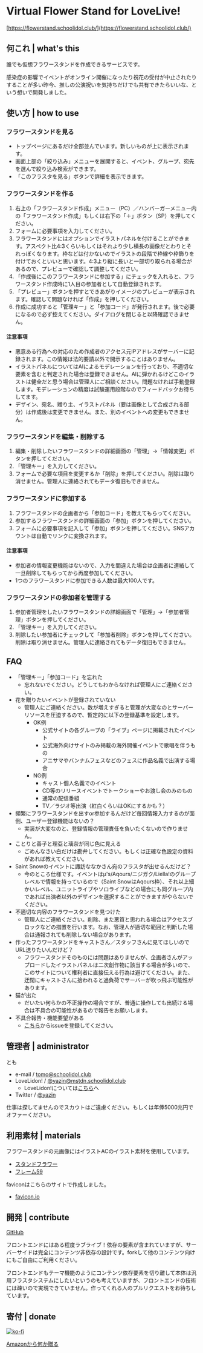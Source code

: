 # Virtual Flower Stand for LoveLive!

[https://flowerstand.schoolidol.club/](https://flowerstand.schoolidol.club/)

## 何これ | what's this

誰でも仮想フラワースタンドを作成できるサービスです。

感染症の影響でイベントがオンライン開催になったり祝花の受付が中止されたりすることが多い昨今、推しの公演祝いを気持ちだけでも共有できたらいいな、という想いで開発しました。

## 使い方 | how to use

### フラワースタンドを見る

- トップページにあるだけ全部並んでいます。新しいものが上に表示されます。
- 画面上部の「絞り込み」メニューを展開すると、イベント、グループ、宛先を選んで絞り込み検索ができます。
- 「このフラスタを見る」ボタンで詳細を表示できます。

### フラワースタンドを作る

1. 右上の「フラワースタンド作成」メニュー（PC）／ハンバーガーメニュー内の「フラワースタンド作成」もしくは右下の「＋」ボタン（SP）を押してください。
1. フォームに必要事項を入力してください。
1. フラワースタンドにはオプションでイラストパネルを付けることができます。アスペクト比4:3くらいもしくはそれより少し横長の画像だとわりとそれっぽくなります。枠などは付かないのでイラストの段階で枠線や枠飾りを付けておくといいと思います。4:3より縦に長いと一部切り取られる場合があるので、プレビューで確認して調整してください。
1. 「作成後にこのフラワースタンドに参加する」にチェックを入れると、フラワースタンド作成時に1人目の参加者として自動登録されます。
1. 「プレビュー」ボタンを押すとできあがりイメージのプレビューが表示されます。確認して問題なければ「作成」を押してください。
1. 作成に成功すると「管理キー」と「参加コード」が発行されます。後で必要になるので必ず控えてください。ダイアログを閉じると以降確認できません。

#### 注意事項

- 悪意ある行為への対応のため作成者のアクセス元IPアドレスがサーバーに記録されます。この情報は法的要請以外で開示することはありません。
- イラストパネルについてはAIによるモデレーションを行っており、不適切な要素を含むと判定された場合は登録できません。AIに弾かれるけどこのイラストは健全だと思う場合は管理人にご相談ください。問題なければ手動登録します。モデレーションの精度は試験運用段階なのでフィードバックお待ちしてます。
- デザイン、宛名、贈り主、イラストパネル（要は画像として合成される部分）は作成後は変更できません。また、別のイベントへの変更もできません。

### フラワースタンドを編集・削除する

1. 編集・削除したいフラワースタンドの詳細画面の「管理」→「情報変更」ボタンを押してください。
1. 「管理キー」を入力してください。
1. フォームで必要な項目を変更するか「削除」を押してください。削除は取り消せません。管理人に連絡されてもデータ復旧もできません。

### フラワースタンドに参加する

1. フラワースタンドの企画者から「参加コード」を教えてもらってください。
1. 参加するフラワースタンドの詳細画面の「参加」ボタンを押してください。
1. フォームに必要事項を記入して「参加」ボタンを押してください。SNSアカウントは自動でリンクに変換されます。

#### 注意事項

- 参加者の情報変更機能はないので、入力を間違えた場合は企画者に連絡して一旦削除してもらってから再度参加してください。
- 1つのフラワースタンドに参加できる人数は最大100人です。

### フラワースタンドの参加者を管理する

1. 参加者管理をしたいフラワースタンドの詳細画面で「管理」→「参加者管理」ボタンを押してください。
1. 「管理キー」を入力してください。
1. 削除したい参加者にチェックして「参加者削除」ボタンを押してください。削除は取り消せません。管理人に連絡されてもデータ復旧もできません。

## FAQ

- 「管理キー」「参加コード」を忘れた
  - 忘れないでください。どうしてもわからなければ管理人にご連絡ください。
- 花を贈りたいイベントが登録されていない
  - 管理人にご連絡ください。数が増えすぎると管理が大変なのとサーバーリソースを圧迫するので、暫定的に以下の登録基準を設定します。
    - OK例
      - 公式サイトの各グループの「ライブ」ページに掲載されたイベント
      - 公式海外向けサイトのみ掲載の海外開催イベントで歌唱を伴うもの
      - アニサマやバンナムフェスなどのフェスに作品名義で出演する場合
    - NG例
      - キャスト個人名義でのイベント
      - CD等のリリースイベントでトークショーやお渡し会のみのもの
      - 通常の配信番組
      - TV／ラジオ等出演（紅白くらいはOKにするかも？）
- 頻繁にフラワースタンドを出すor参加するんだけど毎回情報入力するのが面倒、ユーザー登録機能はないの？
  - 実装が大変なのと、登録情報の管理責任を負いたくないので作りません。
- ことりと善子と理亞と璃奈が同じ色に見える
  - ごめんなさい白だけは勘弁してください。もしくは正確な色設定の資料があれば教えてください。
- Saint Snowのイベントに諏訪ななかさん宛のフラスタが出せるんだけど？
  - 今のところ仕様です。イベントはμ's/Aqours/ニジガク/Liella!のグループレベルで情報を持っているので（Saint SnowはAqours枠）、それ以上細かいレベル、ユニットライブやソロライブなどの場合にも同グループ内であれば出演者以外のデザインを選択することができますがやらないでください。
- 不適切な内容のフラワースタンドを見つけた
  - 管理人にご連絡ください。削除、また悪質と思われる場合はアクセスブロックなどの措置を行います。なお、管理人が適切な範囲と判断した場合は通報されても削除しない場合があります。
- 作ったフラワースタンドをキャストさん／スタッフさんに見てほしいのでURL送りたいんだけど？
  - フラワースタンドそのものには問題はありませんが、企画者さんがアップロードしたイラストパネルは二次創作物に該当する場合が多いので、このサイトについて権利者に直接伝える行為は避けてください。また、迂闊にキャストさんに拾われると過負荷でサーバーが吹っ飛ぶ可能性があります。
- 猫が出た
  - だいたい何らかの不正操作の場合ですが、普通に操作しても出続ける場合は不具合の可能性があるので報告をお願いします。
- 不具合報告・機能要望がある
  - [こちら](https://github.com/yazin/flowerstand/issues)からissueを登録してください。

## 管理者 | administrator

とも

- e-mail / [tomo@schoolidol.club](mailto:tomo@schoolidol.club)
- LoveLidon! / [@yazin@mstdn.schoolidol.club](https://mstdn.schoolidol.club/@yazin)
  - LoveLidon!については[こちら](https://mstdn.schoolidol.club/about)へ
- Twitter / [@yazin](https://twitter.com/yazin)

仕事は探してませんのでスカウトはご遠慮ください。もしくは年俸5000兆円でオファーください。

## 利用素材 | materials

フラワースタンドの元画像にはイラストACのイラスト素材を使用しています。

- [スタンドフラワー](https://www.ac-illust.com/main/detail.php?id=87614)
- [フレーム59](ttps://www.ac-illust.com/main/detail.php?id=699401)

faviconはこちらのサイトで作成しました。

- [favicon.io](https://favicon.io/)

## 開発 | contribute

[GitHub](https://github.com/yazin/flowerstand)

フロントエンドにはある程度ラブライブ！依存の要素が含まれていますが、サーバーサイドは完全にコンテンツ非依存の設計です。forkして他のコンテンツ向けにもご自由にご利用ください。

フロントエンドもテーマ機能のようにコンテンツ依存要素を切り離して本体は汎用フラスタシステムにしたいというのも考えていますが、フロントエンドの技術には疎いので実現できていません。作ってくれる人のプルリクエストをお待ちしています。

## 寄付 | donate

[![ko-fi](https://www.ko-fi.com/img/githubbutton_sm.svg)](https://ko-fi.com/K3K72GPJM)

[Amazonから何か贈る](https://www.amazon.jp/hz/wishlist/ls/EADMEL2AM59L?ref_=wl_share)
